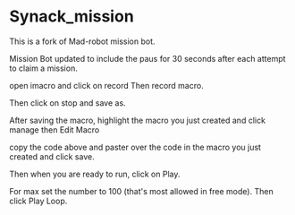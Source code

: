 # Synack_mission
This is a fork of Mad-robot mission bot.

Mission Bot updated to include the paus for 30 seconds after each attempt to claim a mission.

open imacro and click on record Then record macro.

Then click on stop and save as.

After saving the macro, highlight the macro you just created and click manage then Edit Macro

copy the code above and paster over the code in the macro you just created and click save.

Then when you are ready to run, click on Play.

For max set the number to 100 (that's most allowed in free mode). Then click Play Loop.
